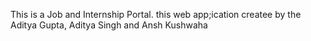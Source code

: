 This is a Job and Internship Portal.
this web app;ication createe by the Aditya Gupta, Aditya Singh and Ansh Kushwaha
